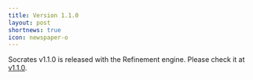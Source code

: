 ```yaml
---
title: Version 1.1.0
layout: post
shortnews: true
icon: newspaper-o
---
```


Socrates v1.1.0 is released with the Refinement engine. Please check it at <a href="https://github.com/longph1989/Socrates/releases/tag/v1.1.0">v1.1.0</a>.